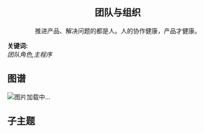<h2 align="center">团队与组织</h2>
<p align="center">推进产品、解决问题的都是人。人的协作健康，产品才健康。</p>

**关键词:**<br/> 
*团队角色,主程序*

## 图谱
![图片加载中...](https://github.com/gonglei007/GameDevMind/blob/main/exports/5.4.团队与组织.png?raw=true)

## 子主题
